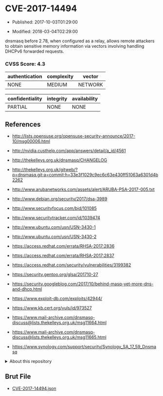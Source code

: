 # CVE-2017-14494

- Published: 2017-10-03T01:29:00

- Modified: 2018-03-04T02:29:00

dnsmasq before 2.78, when configured as a relay, allows remote attackers to obtain sensitive memory information via vectors involving handling DHCPv6 forwarded requests.

### CVSS Score: **4.3**

| authentication | complexity | vector |
| --- | --- | --- |
| NONE | MEDIUM | NETWORK |

| confidentiality | integrity | availability |
| --- | --- | --- |
| PARTIAL | NONE | NONE |

## References

* http://lists.opensuse.org/opensuse-security-announce/2017-10/msg00006.html

* http://nvidia.custhelp.com/app/answers/detail/a_id/4561

* http://thekelleys.org.uk/dnsmasq/CHANGELOG

* http://thekelleys.org.uk/gitweb/?p=dnsmasq.git;a=commit;h=33e3f1029c9ec6c63e430ff51063a6301d4b2262

* http://www.arubanetworks.com/assets/alert/ARUBA-PSA-2017-005.txt

* http://www.debian.org/security/2017/dsa-3989

* http://www.securityfocus.com/bid/101085

* http://www.securitytracker.com/id/1039474

* http://www.ubuntu.com/usn/USN-3430-1

* http://www.ubuntu.com/usn/USN-3430-2

* https://access.redhat.com/errata/RHSA-2017:2836

* https://access.redhat.com/errata/RHSA-2017:2837

* https://access.redhat.com/security/vulnerabilities/3199382

* https://security.gentoo.org/glsa/201710-27

* https://security.googleblog.com/2017/10/behind-masq-yet-more-dns-and-dhcp.html

* https://www.exploit-db.com/exploits/42944/

* https://www.kb.cert.org/vuls/id/973527

* https://www.mail-archive.com/dnsmasq-discuss@lists.thekelleys.org.uk/msg11664.html

* https://www.mail-archive.com/dnsmasq-discuss@lists.thekelleys.org.uk/msg11665.html

* https://www.synology.com/support/security/Synology_SA_17_59_Dnsmasq

<details>
<summary>About this repository</summary> 

  This repository is part of the project [Live Hack CVE](https://github.com/Live-Hack-CVE). Main website can be found [www.live-hack.org](https://www.live-hack.org) 
  
  Made by [Sn0wAlice](https://github.com/Sn0wAlice) for the people that care about security and need to have a feed of the latest CVEs. Hope you enjoy it, don't forget to star the repo and follow me on [Twitter](https://twitter.com/Sn0wAlice) and [Github](https://github.com/Sn0wAlice). And that is my [personnal website](https://www.alice-snow.me/)

  - [Home Page](https://github.com/Live-Hack-CVE)
  - [Framework](https://github.com/Live-Hack-CVE/cve-framework)
  - [CVE database](https://github.com/Live-Hack-CVE/full_database)
  - [Changelog](https://github.com/Live-Hack-CVE/Changelog)
</details>

## Brut File

* [CVE-2017-14494.json](https://raw.githubusercontent.com/Live-Hack-CVE/full_database/main/cves/2017/CVE-2017-14494.json)

